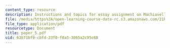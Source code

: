 ```yaml
---
content_type: resource
description: Instructions and topics for essay assignment on Machiavelli.
file: /media/https%3A/open-learning-course-data-rc.s3.amazonaws.com/21h-311-the-renaissance-1300-1600-fall-2004/63b71bf9cbfd23f0f0a33065a2c95c68_paper_5.pdf
file_type: application/pdf
resourcetype: Document
title: paper_5.pdf
uid: 63b71bf9-cbfd-23f0-f0a3-3065a2c95c68
---
```

